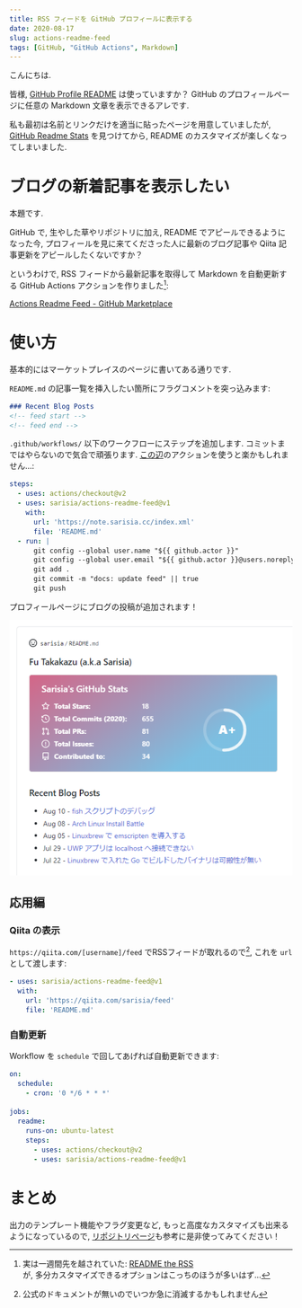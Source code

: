 ```yaml
---
title: RSS フィードを GitHub プロフィールに表示する
date: 2020-08-17
slug: actions-readme-feed
tags: [GitHub, "GitHub Actions", Markdown]
---
```


こんにちは.

皆様, [GitHub Profile README](https://docs.github.com/en/github/setting-up-and-managing-your-github-profile/managing-your-profile-readme) は使っていますか？ GitHub のプロフィールページに任意の Markdown 文章を表示できるアレです.

私も最初は名前とリンクだけを適当に貼ったページを用意していましたが, [GitHub Readme Stats](https://github.com/anuraghazra/github-readme-stats) を見つけてから, README のカスタマイズが楽しくなってしまいました.

# ブログの新着記事を表示したい

本題です.

GitHub で, 生やした草やリポジトリに加え, README でアピールできるようになった今, プロフィールを見に来てくださった人に最新のブログ記事や Qiita 記事更新をアピールしたくないですか？

というわけで, RSS フィードから最新記事を取得して Markdown を自動更新する GitHub Actions アクションを作りました[^1]:

[Actions Readme Feed - GitHub Marketplace](https://github.com/marketplace/actions/actions-readme-feed)

# 使い方

基本的にはマーケットプレイスのページに書いてある通りです.

`README.md` の記事一覧を挿入したい箇所にフラグコメントを突っ込みます:

```markdown
### Recent Blog Posts
<!-- feed start -->
<!-- feed end -->
```

`.github/workflows/` 以下のワークフローにステップを追加します. コミットまではやらないので気合で頑張ります. [この辺](https://github.com/marketplace/actions/add-commit)のアクションを使うと楽かもしれません...:

```yaml
steps:
  - uses: actions/checkout@v2
  - uses: sarisia/actions-readme-feed@v1
    with:
      url: 'https://note.sarisia.cc/index.xml'
      file: 'README.md'
  - run: |
      git config --global user.name "${{ github.actor }}"
      git config --global user.email "${{ github.actor }}@users.noreply.github.com"
      git add .
      git commit -m "docs: update feed" || true
      git push
```

プロフィールページにブログの投稿が追加されます！

![Untitled.png](Untitled.png)

## 応用編

### Qiita の表示

`https://qiita.com/[username]/feed` でRSSフィードが取れるので[^2], これを `url` として渡します:

```yaml
- uses: sarisia/actions-readme-feed@v1
  with:
    url: 'https://qiita.com/sarisia/feed'
    file: 'README.md'
```

### 自動更新

Workflow を `schedule` で回してあげれば自動更新できます:

```yaml
on:
  schedule:
    - cron: '0 */6 * * *'

jobs:
  readme:
    runs-on: ubuntu-latest
    steps:
      - uses: actions/checkout@v2
      - uses: sarisia/actions-readme-feed@v1
```

# まとめ

出力のテンプレート機能やフラグ変更など, もっと高度なカスタマイズも出来るようになっているので, [リポジトリページ](https://github.com/sarisia/actions-readme-feed)も参考に是非使ってみてください！

[^1]: 実は一週間先を越されていた: [README the RSS](https://github.com/marketplace/actions/readme-the-rss)  
が, 多分カスタマイズできるオプションはこっちのほうが多いはず…

[^2]: 公式のドキュメントが無いのでいつか急に消滅するかもしれません